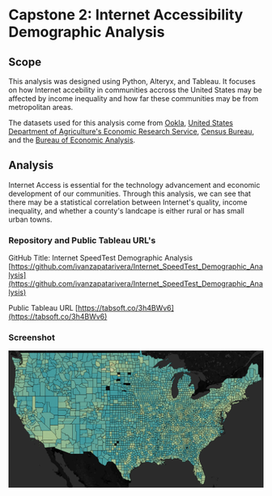 # Capstone 2: Internet Accessibility Demographic Analysis

## Scope

This analysis was designed using Python, Alteryx, and Tableau.  It focuses on how Internet accebility in communities accross the United States may be affected by income inequality and how far these communities may be from metropolitan areas.

The datasets used for this analysis come from [Ookla](https://www.speedtest.net/insights/blog/announcing-ookla-open-datasets/), [United States Department of Agriculture's Economic Research Service](https://www.ers.usda.gov/data-products/county-level-data-sets/), [Census Bureau](https://www.census.gov/programs-surveys/popest/data/data-sets.html), and the [Bureau of Economic Analysis](https://www.bea.gov/data/gdp/gdp-county-metro-and-other-areas).


## Analysis 

Internet Access is essential for the technology advancement and economic development of our communities. Through this analysis, we can see that there may be a statistical correlation between Internet's quality, income inequality, and whether a county's landcape is either rural or has small urban towns. 


### Repository and Public Tableau URL's

GitHub Title: Internet SpeedTest Demographic Analysis [https://github.com/ivanzapatarivera/Internet_SpeedTest_Demographic_Analysis](https://github.com/ivanzapatarivera/Internet_SpeedTest_Demographic_Analysis)

Public Tableau URL [https://tabsoft.co/3h4BWv6](https://tabsoft.co/3h4BWv6)


### Screenshot

![Getting_Started](screenshot.png)